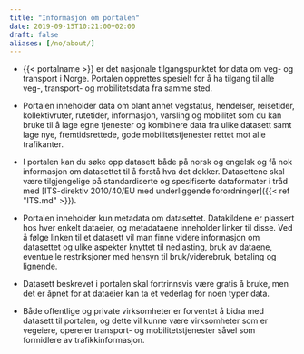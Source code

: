 ```yaml
---
title: "Informasjon om portalen"
date: 2019-09-15T10:21:00+02:00
draft: false
aliases: [/no/about/]
---
```

- {{< portalname >}} er det nasjonale tilgangspunktet for data om veg- og transport i Norge. Portalen opprettes spesielt for å ha tilgang til alle veg-, transport- og mobilitetsdata fra samme sted.

- Portalen inneholder data om blant annet vegstatus, hendelser, reisetider, kollektivruter, rutetider, informasjon, varsling og mobilitet som du kan bruke til å lage egne tjenester og kombinere data fra ulike datasett samt lage nye, fremtidsrettede, gode mobilitetstjenester rettet mot alle trafikanter.

- I portalen kan du søke opp datasett både på norsk og engelsk og få nok informasjon om datasettet til å forstå hva det dekker. Datasettene skal være tilgjengelige på standardiserte og spesifiserte dataformater i tråd med [ITS-direktiv 2010/40/EU med underliggende forordninger]({{< ref "ITS.md" >}}).

- Portalen inneholder kun metadata om datasettet. Datakildene er plassert hos hver enkelt dataeier, og metadataene inneholder linker til disse. Ved å følge linken til et datasett vil man finne videre informasjon om datasettet og ulike aspekter knyttet til nedlasting, bruk av dataene, eventuelle restriksjoner med hensyn til bruk/viderebruk, betaling og lignende.

- Datasett beskrevet i portalen skal fortrinnsvis være gratis å bruke, men det er åpnet for at dataeier kan ta et vederlag for noen typer data.

- Både offentlige og private virksomheter er forventet å bidra med datasett til portalen, og dette vil kunne være virksomheter som er vegeiere, opererer transport- og mobilitetstjenester såvel som formidlere av trafikkinformasjon.
